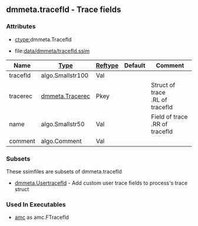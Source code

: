 ## dmmeta.tracefld - Trace fields


### Attributes
<a href="#attributes"></a>
* [ctype:](/txt/ssimdb/dmmeta/ctype.md)dmmeta.Tracefld

* file:[data/dmmeta/tracefld.ssim](/data/dmmeta/tracefld.ssim)

|Name|[Type](/txt/ssimdb/dmmeta/ctype.md)|[Reftype](/txt/ssimdb/dmmeta/reftype.md)|Default|Comment|
|---|---|---|---|---|
|tracefld|algo.Smallstr100|Val|
|tracerec|[dmmeta.Tracerec](/txt/ssimdb/dmmeta/tracerec.md)|Pkey||Struct of trace<br>.RL of tracefld|
|name|algo.Smallstr50|Val||Field of trace<br>.RR of tracefld|
|comment|algo.Comment|Val|

### Subsets
<a href="#subsets"></a>
These ssimfiles are subsets of dmmeta.tracefld

* [dmmeta.Usertracefld](/txt/ssimdb/dmmeta/usertracefld.md) - Add custom user trace fields to process's trace struct

### Used In Executables
<a href="#used-in-executables"></a>
* [amc](/txt/exe/amc/README.md) as amc.FTracefld

